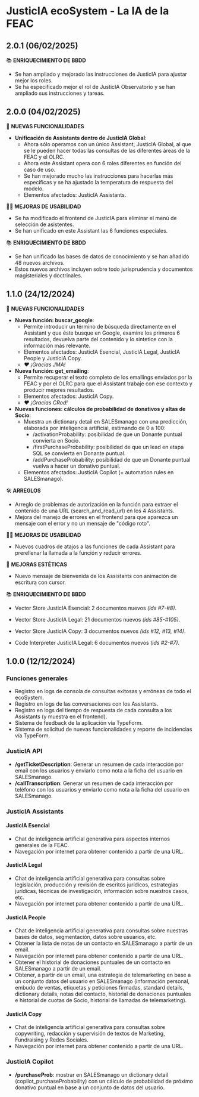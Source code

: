 # JusticIA ecoSystem - La IA de la FEAC

## 2.0.1 (06/02/2025)

:books: **ENRIQUECIMIENTO DE BBDD**

- Se han ampliado y mejorado las instrucciones de JusticIA para ajustar mejor los roles.
- Se ha especificado mejor el rol de JusticIA Observatorio y se han ampliado sus instrucciones y tareas.

## 2.0.0 (04/02/2025)

:rocket: **NUEVAS FUNCIONALIDADES**

- **Unificación de Assistants dentro de JusticIA Global**:
  - Ahora sólo operamos con un único Assistant, JusticIA Global, al que se le pueden hacer todas las consultas de las diferentes áreas de la FEAC y el OLRC.
  - Ahora este Assistant opera con 6 roles diferentes en función del caso de uso.
  - Se han mejorado mucho las instrucciones para hacerlas más específicas y se ha ajustado la temperatura de respuesta del modelo.
  - Elementos afectados: JusticIA Assistants.

:technologist:	**MEJORAS DE USABILIDAD**

- Se ha modificado el frontend de JusticIA para eliminar el menú de selección de asistentes.
- Se han unificado en este Assistant las 6 funciones especiales.

:books: **ENRIQUECIMIENTO DE BBDD**

- Se han unificado las bases de datos de conocimiento y se han añadido 48 nuevos archivos.
- Estos nuevos archivos incluyen sobre todo jurisprudencia y documentos magisteriales y doctrinales.

## 1.1.0 (24/12/2024)

:rocket: **NUEVAS FUNCIONALIDADES**

- **Nueva función: buscar_google**:
  - Permite introducir un término de búsqueda directamente en el Assistant y que éste busque en Google, examine los primeros 6 resultados, devuelva parte del contenido y lo sintetice con la información más relevante.
  - Elementos afectados: JusticIA Esencial, JusticIA Legal, JusticIA People y JusticIA Copy.
  - *:heart: ¡Gracias JMA!*
- **Nueva función: get_emailing**:
  - Permite recuperar el texto completo de los emailings enviados por la FEAC y por el OLRC para que el Assistant trabaje con ese contexto y producir mejores resultados.
  - Elementos afectados: JusticIA Copy.
  - *:heart: ¡Gracias CRod!*
- **Nuevas funciones: cálculos de probabilidad de donativos y altas de Socio**:
  - Muestra un dictionary detail en SALESmanago con una predicción, elaborada por inteligencia artificial, estimando de 0 a 100:
    - /activationProbability: posibilidad de que un Donante puntual convierta en Socio.
    - /firstPurchaseProbability: posibilidad de que un lead en etapa SQL se convierta en Donante puntual.
    - /addPurchaseProbability: posibilidad de que un Donante puntual vuelva a hacer un donativo puntual.
  - Elementos afectados: JusticIA Copilot (+ automation rules en SALESmanago).

:hammer_and_wrench: **ARREGLOS**

- Arreglo de problemas de autorización en la función para extraer el contenido de una URL (search_and_read_url) en los 4 Assistants.
- Mejora del manejo de errores en el frontend para que aparezca un mensaje con el error y no un mensaje de "código roto".

:technologist:	**MEJORAS DE USABILIDAD**

- Nuevos cuadros de atajos a las funciones de cada Assistant para prerellenar la llamada a la función y reducir errores.

:eyes: **MEJORAS ESTÉTICAS**

- Nuevo mensaje de bienvenida de los Assistants con animación de escritura con cursor.


:books: **ENRIQUECIMIENTO DE BBDD**

- Vector Store JusticIA Esencial: 2 documentos nuevos *(ids #7-#8)*.
- Vector Store JusticIA Legal: 21 documentos nuevos *(ids #85-#105)*.
- Vector Store JusticIA Copy: 3 documentos nuevos *(ids #12, #13, #14)*.

- Code Interpreter JusticIA Legal: 6 documentos nuevos *(ids #2-#7)*.

## 1.0.0 (12/12/2024)

### Funciones generales

- Registro en logs de consola de consultas exitosas y erróneas de todo el ecoSystem.
- Registro en logs de las conversaciones con los Assistants.
- Registro en logs del tiempo de respuesta de cada consulta a los Assistants (y muestra en el frontend).
- Sistema de feedback de la aplicación vía TypeForm.
- Sistema de solicitud de nuevas funcionalidades y reporte de incidencias vía TypeForm.

### JusticIA API

- **/getTicketDescription**: Generar un resumen de cada interacción por email con los usuarios y enviarlo como nota a la ficha del usuario en SALESmanago.
- **/callTranscription**: Generar un resumen de cada interacción por teléfono con los usuarios y enviarlo como nota a la ficha del usuario en SALESmanago.

### JusticIA Assistants

#### JusticIA Esencial

- Chat de inteligencia artificial generativa para aspectos internos generales de la FEAC.
- Navegación por internet para obtener contenido a partir de una URL.

#### JusticIA Legal

- Chat de inteligencia artificial generativa para consultas sobre legislación, producción y revisión de escritos jurídicos, estrategias jurídicas, técnicas de investigación, información sobre nuestros casos, etc.
- Navegación por internet para obtener contenido a partir de una URL.

#### JusticIA People

- Chat de inteligencia artificial generativa para consultas sobre nuestras bases de datos, segmentación, datos sobre usuarios, etc.
- Obtener la lista de notas de un contacto en SALESmanago a partir de un email.
- Navegación por internet para obtener contenido a partir de una URL.
- Obtener el historial de donaciones puntuales de un contacto en SALESmanago a partir de un email.
- Obtener, a partir de un email, una estrategia de telemarketing en base a un conjunto datos del usuario en SALESmanago (información personal, embudo de ventas, etiquetas y peticiones firmadas, standard details, dictionary details, notas del contacto, historial de donaciones puntuales e historial de cuotas de Socio, historial de llamadas de telemarketing).

#### JusticIA Copy

- Chat de inteligencia artificial generativa para consultas sobre copywriting, redacción y supervisión de textos de Marketing, Fundraising y Redes Sociales.
- Navegación por internet para obtener contenido a partir de una URL.

### JusticIA Copilot

- **/purchaseProb**: mostrar en SALESmanago un dictionary detail (copilot_purchaseProbability) con un cálculo de probabilidad de próximo donativo puntual en base a un conjunto de datos del usuario.
